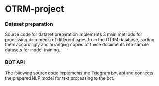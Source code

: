 # OTRM-project

### Dataset preparation

Source code for dataset preparation implements 3 main methods for processing documents of different types from the OTRM database, sorting them accordingly and arranging copies of these documents into sample datasets for model training.

### BOT API

The following source code implements the Telegram bot api and connects the prepared NLP model for text processing to the bot. 
